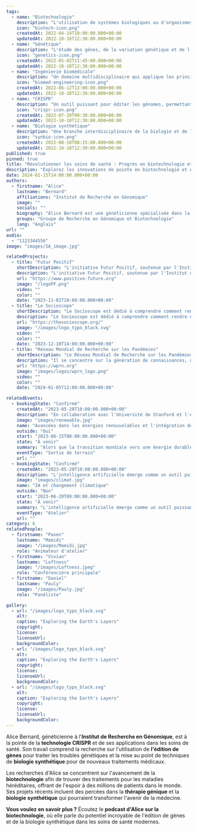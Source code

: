 ```yaml
---
tags:
  - name: "Biotechnologie"
    description: "L'utilisation de systèmes biologiques ou d'organismes vivants pour développer ou créer différents produits."
    icon: "biotech-icon.png"
    createdAt: 2022-04-14T10:00:00.000+00:00
    updatedAt: 2022-10-18T12:30:00.000+00:00
  - name: "Génétique"
    description: "L'étude des gènes, de la variation génétique et de l'hérédité chez les organismes vivants."
    icon: "genetics-icon.png"
    createdAt: 2022-05-02T11:45:00.000+00:00
    updatedAt: 2022-10-18T12:30:00.000+00:00
  - name: "Ingénierie biomédicale"
    description: "Un domaine multidisciplinaire qui applique les principes de l'ingénierie à la médecine et à la biologie à des fins de soins de santé."
    icon: "biomed-engineering-icon.png"
    createdAt: 2022-06-12T13:00:00.000+00:00
    updatedAt: 2022-10-18T12:30:00.000+00:00
  - name: "CRISPR"
    description: "Un outil puissant pour éditer les génomes, permettant aux chercheurs de modifier les séquences d'ADN et la fonction des gènes."
    icon: "crispr-icon.png"
    createdAt: 2022-07-20T09:30:00.000+00:00
    updatedAt: 2022-10-18T12:30:00.000+00:00
  - name: "Biologie synthétique"
    description: "Une branche interdisciplinaire de la biologie et de l'ingénierie qui conçoit et construit de nouvelles parties, dispositifs et systèmes biologiques."
    icon: "synbio-icon.png"
    createdAt: 2022-08-10T08:15:00.000+00:00
    updatedAt: 2022-10-18T12:30:00.000+00:00
published: true
pinned: true
title: "Révolutionner les soins de santé : Progrès en biotechnologie et génétique"
description: "Explorez les innovations de pointe en biotechnologie et en génétique qui transforment le domaine de la santé"
date: 2024-01-15T14:00:00.000+00:00
authors:
  - firstname: "Alice"
    lastname: "Bernard"
    affiliations: "Institut de Recherche en Génomique"
    image: ""
    socials: ""
    biography: "Alice Bernard est une généticienne spécialisée dans la technologie CRISPR et la thérapie génique, travaillant à l'avant-garde des avancées en biotechnologie."
    groups: "Groupe de Recherche en Génomique et Biotechnologie"
    lang: "Anglais"
url: ""
audio:
  - "1123344556"
image: "images/IA_image.jpg"

relatedProjects:
  - title: "Futur Positif"
    shortDescription: "L'initiative Futur Positif, soutenue par l'Institut d'études avancées de Paris et la Fondation 2100"
    description: "L'initiative Futur Positif, soutenue par l'Institut d'études avancées de Paris et la Fondation 2100, vise à faire connaître les travaux de prospective."
    url: "https://www.positive-future.org"
    image: "/logoPF.png"
    video: ""
    color: ""
    date: "2023-11-01T10:00:00.000+00:00"
  - title: "Le Socioscope"
    shortDescription: "Le Socioscope est dédié à comprendre comment rendre notre monde plus durable, en particulier en ce qui concerne l'alimentation."
    description: "Le Socioscope est dédié à comprendre comment rendre notre monde plus durable, en particulier en ce qui concerne l'alimentation."
    url: "https://thesocioscope.org/"
    image: "/images/logo_typo_black.svg"
    video: ""
    color: ""
    date: "2023-12-10T14:00:00.000+00:00"
  - title: "Réseau Mondial de Recherche sur les Pandémies"
    shortDescription: "Le Réseau Mondial de Recherche sur les Pandémies (WPRN) se consacre à faciliter la collaboration internationale en matière de recherche sur les pandémies."
    description: "Il se concentre sur la génération de connaissances, de données et d'outils qui peuvent être partagés entre les nations pour mieux comprendre et combattre les pandémies. Grâce à des partenariats avec des institutions telles que l'Institut d'Études Avancées de Paris (Paris IAS), le WPRN réunit des experts pour relever les défis complexes posés par les crises sanitaires mondiales."
    url: "https://wprn.org"
    image: "images/logos/wprn_logo.png"
    video: ""
    color: ""
    date: "2024-01-05T12:00:00.000+00:00"

relatedEvents:
  - bookingState: "Confirmé"
    createdAt: "2023-05-20T10:00:00.000+00:00"
    description: "En collaboration avec l'Université de Stanford et l'Agence Internationale de l'Énergie"
    image: "images/renewable.jpg"
    name: "Avancées dans les énergies renouvelables et l'intégration de l'IA"
    outside: "Oui"
    start: "2023-06-15T08:00:00.000+00:00"
    state: "À venir"
    summary: "Alors que la transition mondiale vers une énergie durable se poursuit, l'intelligence artificielle joue un rôle crucial dans l'optimisation des systèmes d'énergie renouvelable."
    eventType: "Sortie de terrain"
    url: ""
  - bookingState: "Confirmé"
    createdAt: "2023-05-20T10:00:00.000+00:00"
    description: "L'intelligence artificielle émerge comme un outil puissant dans la lutte contre le changement climatique."
    image: "images/climat.jpg"
    name: "IA et changement climatique"
    outside: "Non"
    start: "2023-06-20T09:00:00.000+00:00"
    state: "À venir"
    summary: "L'intelligence artificielle émerge comme un outil puissant dans la lutte contre le changement climatique."
    eventType: "Atelier"
    url: ""
category: 6
relatedPeople:
  - firstname: "Paven"
    lastname: "Mamidi"
    image: "/images/Mamidi.jpg"
    role: "Animateur d'atelier"
  - firstname: "Vivian"
    lastname: "Loftness"
    image: "/images/Loftness.jpeg"
    role: "Conférencière principale"
  - firstname: "Daniel"
    lastname: "Pauly"
    image: "/images/Pauly.jpg"
    role: "Panéliste"

gallery:
  - url: "/images/logo_typo_black.svg"
    alt:
    caption: "Exploring the Earth's Layers"
    copyright:
    license:
    licenseUrl:
    backgroundColor:
  - url: "/images/logo_typo_black.svg"
    alt:
    caption: "Exploring the Earth's Layers"
    copyright:
    license:
    licenseUrl:
    backgroundColor:
  - url: "/images/logo_typo_black.svg"
    alt:
    caption: "Exploring the Earth's Layers"
    copyright:
    license:
    licenseUrl:
    backgroundColor:
---
```


Alice Bernard, généticienne à l'**Institut de Recherche en Génomique**, est à la pointe de la **technologie CRISPR** et de ses applications dans les soins de santé. Son travail comprend la recherche sur l'utilisation de **l'édition de gènes** pour traiter les troubles génétiques et la mise au point de techniques de **biologie synthétique** pour de nouveaux traitements médicaux.

Les recherches d'Alice se concentrent sur l'avancement de la **biotechnologie** afin de trouver des traitements pour les maladies héréditaires, offrant de l'espoir à des millions de patients dans le monde. Ses projets récents incluent des percées dans la **thérapie génique** et la **biologie synthétique** qui pourraient transformer l'avenir de la médecine.

**Vous voulez en savoir plus ?** Écoutez le **podcast d'Alice sur la biotechnologie**, où elle parle du potentiel incroyable de l'édition de gènes et de la biologie synthétique dans les soins de santé modernes.
